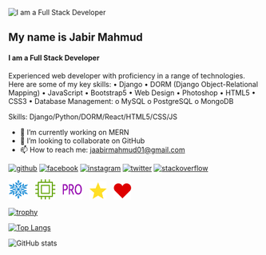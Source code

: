 ![I am a Full Stack Developer](https://pbs.twimg.com/profile_banners/1733175545054314498/1704263082/1080x360)

## My name is Jabir Mahmud
#### I am a Full Stack Developer

Experienced web developer with proficiency in a range of technologies. Here are some of my key skills:
•	Django
•	DORM (Django Object-Relational Mapping)
•	JavaScript
•	Bootstrap5
•	Web Design
•	Photoshop
•	HTML5
•	CSS3
•	Database Management:
   o	MySQL
   o	PostgreSQL
   o	MongoDB

Skills: Django/Python/DORM/React/HTML5/CSS/JS

- 🌱 I’m currently working on MERN 
- 👯 I’m looking to collaborate on GitHub 
- 📫 How to reach me: jaabirmahmud01@gmail.com 


[<img src='https://cdn.jsdelivr.net/npm/simple-icons@3.0.1/icons/github.svg' alt='github' height='40'>](https://github.com/Jaabir-Mahmud)  [<img src='https://cdn.jsdelivr.net/npm/simple-icons@3.0.1/icons/facebook.svg' alt='facebook' height='40'>](https://www.facebook.com/jabirmahmud01)  [<img src='https://cdn.jsdelivr.net/npm/simple-icons@3.0.1/icons/instagram.svg' alt='instagram' height='40'>](https://www.instagram.com/jabiir_mahmud/)  [<img src='https://cdn.jsdelivr.net/npm/simple-icons@3.0.1/icons/twitter.svg' alt='twitter' height='40'>](https://twitter.com/Jabirmahmud0)  [<img src='https://cdn.jsdelivr.net/npm/simple-icons@3.0.1/icons/stackoverflow.svg' alt='stackoverflow' height='40'>](https://stackoverflow.com/users/https://stackoverflow.com/users/23188591/jabir)  

<a href='https://archiveprogram.github.com/'><img src='https://raw.githubusercontent.com/acervenky/animated-github-badges/master/assets/acbadge.gif' width='40' height='40'></a> <a href='https://docs.github.com/en/developers'><img src='https://raw.githubusercontent.com/acervenky/animated-github-badges/master/assets/devbadge.gif' width='40' height='40'></a> <a href='https://github.com/pricing'><img src='https://raw.githubusercontent.com/acervenky/animated-github-badges/master/assets/pro.gif' width='40' height='40'></a> <a href='https://stars.github.com/'><img src='https://raw.githubusercontent.com/acervenky/animated-github-badges/master/assets/starbadge.gif' width='35' height='35'></a> <a href='https://docs.github.com/en/github/supporting-the-open-source-community-with-github-sponsors'><img src='https://raw.githubusercontent.com/acervenky/animated-github-badges/master/assets/sponsorbadge.gif' width='35' height='35'></a> 

[![trophy](https://github-profile-trophy.vercel.app/?username=Jaabir-Mahmud)](https://github.com/ryo-ma/github-profile-trophy)

[![Top Langs](https://github-readme-stats.vercel.app/api/top-langs/?username=Jaabir-Mahmud)](https://github.com/anuraghazra/github-readme-stats)

![GitHub stats](https://github-readme-stats.vercel.app/api?username=Jaabir-Mahmud&show_icons=true)  

